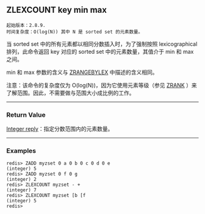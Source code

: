 ## ZLEXCOUNT key min max

    起始版本：2.8.9.
    时间复杂度：O(log(N)) 其中 N 是 sorted set 的元素数量。

当 sorted set 中的所有元素都以相同分数插入时，为了强制按照 lexicographical 排列，此命令返回  key 对应的 sorted set 中的元素数量，其值介于 min 和 max 之间。

min 和 max 参数的含义与 [ZRANGEBYLEX](ZRANGEBYLEX.md) 中描述的含义相同。

注意：该命令的复杂度仅为 O(log(N))，因为它使用元素等级（参见 [ZRANK](ZRANK.md) ）来了解范围。因此，不需要做与范围大小成比例的工作。

---

### Return Value

[Integer reply](../topics/protocol.md#resp-integers)：指定分数范围内的元素数量。

---

### Examples

```
redis> ZADD myzset 0 a 0 b 0 c 0 d 0 e
(integer) 5
redis> ZADD myzset 0 f 0 g
(integer) 2
redis> ZLEXCOUNT myzset - +
(integer) 7
redis> ZLEXCOUNT myzset [b [f
(integer) 5
redis> 
```